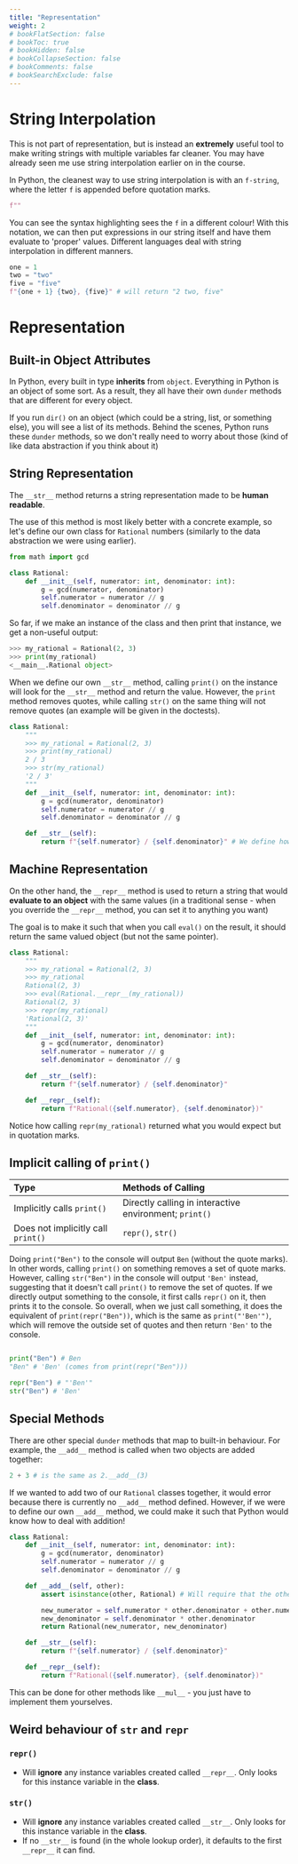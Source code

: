 ```yaml
---
title: "Representation"
weight: 2
# bookFlatSection: false
# bookToc: true
# bookHidden: false
# bookCollapseSection: false
# bookComments: false
# bookSearchExclude: false
---
```


# String Interpolation

This is not part of representation, but is instead an **extremely** useful tool to make writing strings with multiple variables far cleaner. You may have already seen me use string interpolation earlier on in the course.

In Python, the cleanest way to use string interpolation is with an `f-string`, where the letter `f` is appended before quotation marks.

```python
f""
```

You can see the syntax highlighting sees the `f` in a different colour! With this notation, we can then put expressions in our string itself and have them evaluate to 'proper' values. Different languages deal with string interpolation in different manners.

```python
one = 1
two = "two"
five = "five"
f"{one + 1} {two}, {five}" # will return "2 two, five"
```

# Representation

## Built-in Object Attributes

In Python, every built in type **inherits** from `object`. Everything in Python is an object of some sort. As a result, they all have their own `dunder` methods that are different for every object.

If you run `dir()` on an object (which could be a string, list, or something else), you will see a list of its methods. Behind the scenes, Python runs these `dunder` methods, so we don't really need to worry about those (kind of like data abstraction if you think about it)

## String Representation

The `__str__` method returns a string representation made to be **human readable**.

The use of this method is most likely better with a concrete example, so let's define our own class for `Rational` numbers (similarly to the data abstraction we were using earlier).

```python
from math import gcd

class Rational:
    def __init__(self, numerator: int, denominator: int): 
        g = gcd(numerator, denominator)
        self.numerator = numerator // g
        self.denominator = denominator // g
```

So far, if we make an instance of the class and then print that instance, we get a non-useful output:

```python
>>> my_rational = Rational(2, 3)
>>> print(my_rational)
<__main__.Rational object>
```

When we define our own `__str__` method, calling `print()` on the instance will look for the `__str__` method and return the value. However, the `print` method removes quotes, while calling `str()` on the same thing will not remove quotes (an example will be given in the doctests).

```python
class Rational:
    """
    >>> my_rational = Rational(2, 3)
    >>> print(my_rational)
    2 / 3
    >>> str(my_rational)
    '2 / 3'
    """
    def __init__(self, numerator: int, denominator: int): 
        g = gcd(numerator, denominator)
        self.numerator = numerator // g
        self.denominator = denominator // g

    def __str__(self):
        return f"{self.numerator} / {self.denominator}" # We define how our class will look in the console here
```

## Machine Representation

On the other hand, the `__repr__` method is used to return a string that would **evaluate to an object** with the same values (in a traditional sense - when you override the `__repr__` method, you can set it to anything you want)

The goal is to make it such that when you call `eval()` on the result, it should return the same valued object (but not the same pointer).

```python
class Rational:
    """
    >>> my_rational = Rational(2, 3)
    >>> my_rational
    Rational(2, 3)
    >>> eval(Rational.__repr__(my_rational))
    Rational(2, 3)
    >>> repr(my_rational)
    'Rational(2, 3)'
    """
    def __init__(self, numerator: int, denominator: int): 
        g = gcd(numerator, denominator)
        self.numerator = numerator // g
        self.denominator = denominator // g

    def __str__(self):
        return f"{self.numerator} / {self.denominator}"

    def __repr__(self):
        return f"Rational({self.numerator}, {self.denominator})"
```

Notice how calling `repr(my_rational)` returned what you would expect but in quotation marks.

## Implicit calling of `print()`

Type|Methods of Calling
:--|:--
Implicitly calls `print()`|Directly calling in interactive environment; `print()`
Does not implicitly call `print()`|`repr()`, `str()`

Doing `print("Ben")` to the console will output `Ben` (without the quote marks). In other words, calling `print()` on something removes a set of quote marks. However, calling `str("Ben")` in the console will output `'Ben'` instead, suggesting that it doesn't call `print()` to remove the set of quotes. If we directly output something to the console, it first calls `repr()` on it, then prints it to the console. So overall, when we just call something, it does the equivalent of `print(repr("Ben"))`, which is the same as `print("'Ben'")`, which will remove the outside set of quotes and then return `'Ben'` to the console.

```python

print("Ben") # Ben
"Ben" # 'Ben' (comes from print(repr("Ben")))

repr("Ben") # "'Ben'"
str("Ben") # 'Ben'
```

## Special Methods

There are other special `dunder` methods that map to built-in behaviour. For example, the `__add__` method is called when two objects are added together:

```python
2 + 3 # is the same as 2.__add__(3)
```

If we wanted to add two of our `Rational` classes together, it would error because there is currently no `__add__` method defined. However, if we were to define our own `__add__` method, we could make it such that Python would know how to deal with addition!

```python
class Rational:
    def __init__(self, numerator: int, denominator: int): 
        g = gcd(numerator, denominator)
        self.numerator = numerator // g
        self.denominator = denominator // g

    def __add__(self, other):
        assert isinstance(other, Rational) # Will require that the other thing passed in was a rational

        new_numerator = self.numerator * other.denominator + other.numerator * self.denominator
        new_denominator = self.denominator * other.denominator
        return Rational(new_numerator, new_denominator)

    def __str__(self):
        return f"{self.numerator} / {self.denominator}"

    def __repr__(self):
        return f"Rational({self.numerator}, {self.denominator})"
```

This can be done for other methods like `__mul__` - you just have to implement them yourselves.

## Weird behaviour of `str` and `repr`

### `repr()`

- Will **ignore** any instance variables created called `__repr__`. Only looks for this instance variable in the **class**.

### `str()`

- Will **ignore** any instance variables created called `__str__`. Only looks for this instance variable in the **class**.
- If no `__str__` is found (in the whole lookup order), it defaults to the first `__repr__` it can find.

